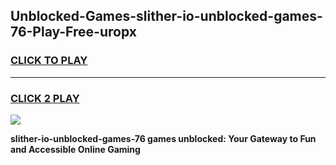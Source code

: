 
## Unblocked-Games-slither-io-unblocked-games-76-Play-Free-uropx
<h3>
<a href="https://premium76.site?title=slither-io-unblocked-games-76&ref=19M">CLICK TO PLAY</a></h3>
<hr>

<h3>
<a href="https://premium76.site?title=slither-io-unblocked-games-76&ref=19M">CLICK 2 PLAY</a>
  
</h3>

<a href="https://premium76.site?title=slither-io-unblocked-games-76&ref=19M"><img src="https://clearcache.store/games.png"></a>


**slither-io-unblocked-games-76 games unblocked: Your Gateway to Fun and Accessible Online Gaming**

